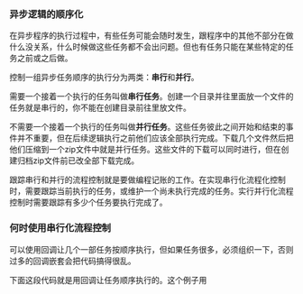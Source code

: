 ### 异步逻辑的顺序化

在异步程序的执行过程中，有些任务可能会随时发生，跟程序中的其他不部分在做什么没关系，什么时候做这些任务都不会出问题。但也有任务只能在某些特定的任务之前或之后做。

控制一组异步任务顺序的执行分为两类：**串行**和**并行**。



需要一个接着一个执行的任务叫做**串行任务**。创建一个目录并往里面放一个文件的任务就是串行的，你不能在创建目录前往里放文件。

不需要一个接着一个执行的任务叫做**并行任务**。这些任务彼此之间开始和结束的事件并不重要，但在后续逻辑执行之前他们应该全部执行完成。下载几个文件然后把他们压缩到一个zip文件中就是并行任务。这些文件的下载可以同时进行，但在创建归档zip文件前已改全部下载完成。

跟踪串行和并行的流程控制就是要做编程记账的工作。在实现串行化流程化控制时，需要跟踪当前执行的任务，或维护一个尚未执行完成的任务。实行并行化流程控制时需要跟踪有多少个任务要执行完成了。



### 何时使用串行化流程控制

可以使用回调让几个一部任务按顺序执行，但如果任务很多，必须组织一下，否则过多的回调嵌套会把代码搞得很乱。

下面这段代码就是用回调让任务顺序执行的。这个例子用